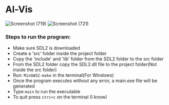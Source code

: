 # Al-Vis
![Screenshot (719)](https://user-images.githubusercontent.com/83111399/215102739-202f76b7-a3ca-47ab-9f74-a2b5de79b152.png)
![Screenshot (721)](https://user-images.githubusercontent.com/83111399/215102763-9a15efdb-8aed-4235-a4d1-da8fe1d0ece7.png)



### Steps to run the program:

-   Make sure SDL2 is downloaded
-   Create a 'src' folder inside the project folder
-   Copy the 'include' and 'lib' folder from the SDL2 folder to the src folder
-   From the SDL2 folder copy the SDL2.dll file to the project folder(Not inside the src folder)
-   Run: `MinGW32-make` in the terminal(For Windows)
-   Once the program executes without any error, a main.exe file will be generated
-   Type `main` to run the executable
-   To quit press ` ctrc+c ` on the terminal (I know)
